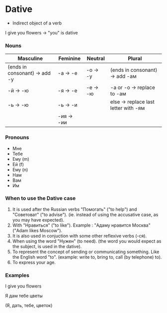 # Dative

* Indirect object of a verb

I give you flowers -> "you" is dative


### Nouns

| Masculine                     | Feminine                          | Neutral                 | Plural                                   |
|-------------------------------|-----------------------------------|-------------------------|------------------------------------------|
| (ends in consonant) -> add -у | -а -> -е                          | -о -> -у                | (ends in consonant) -> add -ам           |
| -й -> -ю                      | -я -> -е                          | -е -> -ю                | -а or -о -> replace to -ам               |
| -ь -> -ю                      | -ь -> -и                          |                         | else -> replace last letter with -ям     |
|                               | -ия -> -ии                        |                         |                                          |

### Pronouns

* Мне
* Тебе
* Ему (m)
* Ей (f)
* Ему (n)
* Нам
* Вам
* Им

### When to use the Dative case

1. It is used after the Russian verbs "Помогать" ("to help") and "Советоват" ("to advise"). (ie. instead of using the accusative case, as you may have expected).
2. With "Нравиться" ("to like"). Example : "Адаму нравится Москва" ("Adam likes Moscow").
3. It is also used in conjuction with some other reflexive verbs (-ся).
4. When using the word "Нужен" (to need). (the word you would expect as the subject, is used in the dative).
5. To represent the concept of sending or communicating something. Like the English word "to". (example: write to, bring to, call (by telephone) to).
6. To express your age.


### Examples

I give you flowers

Я дам тебе цветы

(Я, дать, тебе, цветок)

